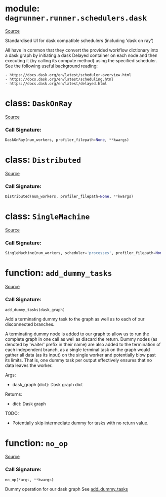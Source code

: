 # module: `dagrunner.runner.schedulers.dask`

[Source](../dagrunner/runner/schedulers/dask.py#L0)

Standardised UI for dask compatible schedulers (including 'dask on ray')

All have in common that they convert the provided workflow dictionary into a
dask graph by initiating a dask Delayed container on each node and then
executing it (by calling its compute method) using the specified scheduler.
See the following useful background reading:

    - https://docs.dask.org/en/latest/scheduler-overview.html
    - https://docs.dask.org/en/latest/scheduling.html
    - https://docs.dask.org/en/latest/delayed.html

# class: `DaskOnRay`

[Source](../dagrunner/runner/schedulers/dask.py#L156)

### Call Signature:

```python
DaskOnRay(num_workers, profiler_filepath=None, **kwargs)
```

# class: `Distributed`

[Source](../dagrunner/runner/schedulers/dask.py#L76)

### Call Signature:

```python
Distributed(num_workers, profiler_filepath=None, **kwargs)
```

# class: `SingleMachine`

[Source](../dagrunner/runner/schedulers/dask.py#L107)

### Call Signature:

```python
SingleMachine(num_workers, scheduler='processes', profiler_filepath=None, **kwargs)
```

# function: `add_dummy_tasks`

[Source](../dagrunner/runner/schedulers/dask.py#L30)

### Call Signature:

```python
add_dummy_tasks(dask_graph)
```

Add a terminating dummy task to the graph as well as to each of our
disconnected branches.

A terminating dummy node is added to our graph to allow us to run the
complete graph in one call as well as discard the return.
Dummy nodes (as denoted by 'waiter' prefix in their name) are also added
to the termination of each independent branch, as a single terminal task
on the graph would gather all data (as its input) on the single worker and
potentially blow past its limits. That is, one dummy task per output
effectively ensures that no data leaves the worker.

Args:
- dask_graph (dict): Dask graph dict

Returns:
- dict: Dask graph

TODO:
- Potentially skip intermediate dummy for tasks with no return value.

# function: `no_op`

[Source](../dagrunner/runner/schedulers/dask.py#L25)

### Call Signature:

```python
no_op(*args, **kwargs)
```

Dummy operation for our dask graph See [add_dummy_tasks](#add_dummy_tasks)

